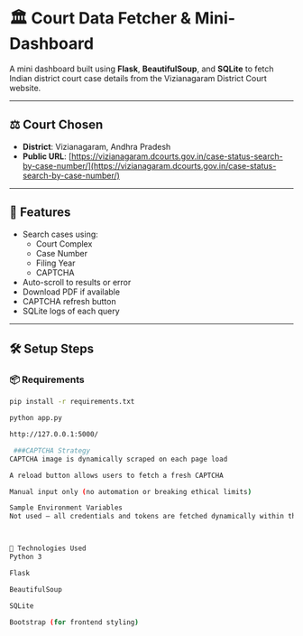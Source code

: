 # 🏛️ Court Data Fetcher & Mini-Dashboard

A mini dashboard built using **Flask**, **BeautifulSoup**, and **SQLite** to fetch Indian district court case details from the Vizianagaram District Court website.

---

## ⚖️ Court Chosen

- **District**: Vizianagaram, Andhra Pradesh
- **Public URL**: [https://vizianagaram.dcourts.gov.in/case-status-search-by-case-number/](https://vizianagaram.dcourts.gov.in/case-status-search-by-case-number/)

---

## 🚀 Features

- Search cases using:
  - Court Complex
  - Case Number
  - Filing Year
  - CAPTCHA
- Auto-scroll to results or error
- Download PDF if available
- CAPTCHA refresh button
- SQLite logs of each query

---

## 🛠️ Setup Steps

### 📦 Requirements
```bash
pip install -r requirements.txt

python app.py

http://127.0.0.1:5000/

 ###CAPTCHA Strategy
CAPTCHA image is dynamically scraped on each page load

A reload button allows users to fetch a fresh CAPTCHA

Manual input only (no automation or breaking ethical limits)

Sample Environment Variables
Not used — all credentials and tokens are fetched dynamically within the script.



🧾 Technologies Used
Python 3

Flask

BeautifulSoup

SQLite

Bootstrap (for frontend styling)
